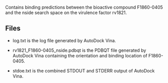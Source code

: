 Contains binding predictions between the bioactive compound F1860-0405 and the nside search space on the virulence factor rv1821.

## Files

- log.txt is the log file generated by AutoDock Vina.

- rv1821_F1860-0405_nside.pdbqt is the PDBQT file generated by AutoDock Vina containing the orientation and binding location of F1860-0405.

- stdoe.txt is the combined STDOUT and STDERR output of AutoDock Vina.

